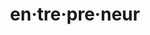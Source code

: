 ---
ee_id: '4475'
site: '1'
type: '2'
url: 2018-037-entrepreneur1
title: en·tre·pre·neur
year: '2018'
display_year: '2018'
medium: Web search archived as .warc w/ web recorder.
dims: ''
pitch: Using google 2 remem how to spell en·tre·pre·neur
ps: ''
live_url: https://conifer.rhizome.org/cory_arcangel/enterpnurer
related: ''
youtube: ''
related_code: ''
imgs: entreprenuer-2018-037-web-ih--fL9T.jpg
subheading: ''
download: ''
add_credit: ''
commission: ''
layout: things-i-made
---